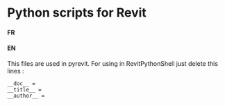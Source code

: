 # Python scripts for Revit

#### FR




#### EN

This files are used in pyrevit. For using in RevitPythonShell just delete this lines :
```
__doc__ =
__title__ =
__author__ =
```
